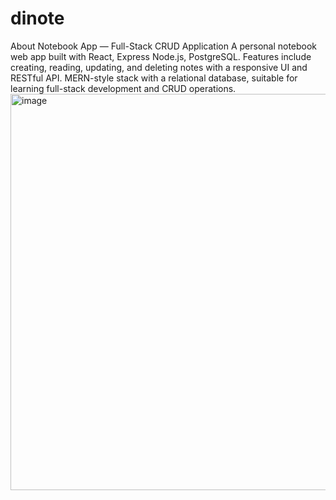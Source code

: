 # dinote
 About Notebook App — Full-Stack CRUD Application A personal notebook web app built with React, Express Node.js, PostgreSQL. Features include creating, reading, updating, and deleting notes with a responsive UI and RESTful API. MERN-style stack with a relational database, suitable for learning full-stack development and CRUD operations.
<img width="1329" height="634" alt="image" src="https://github.com/user-attachments/assets/74f11349-9fd0-4799-a442-5da7dac29768" />
